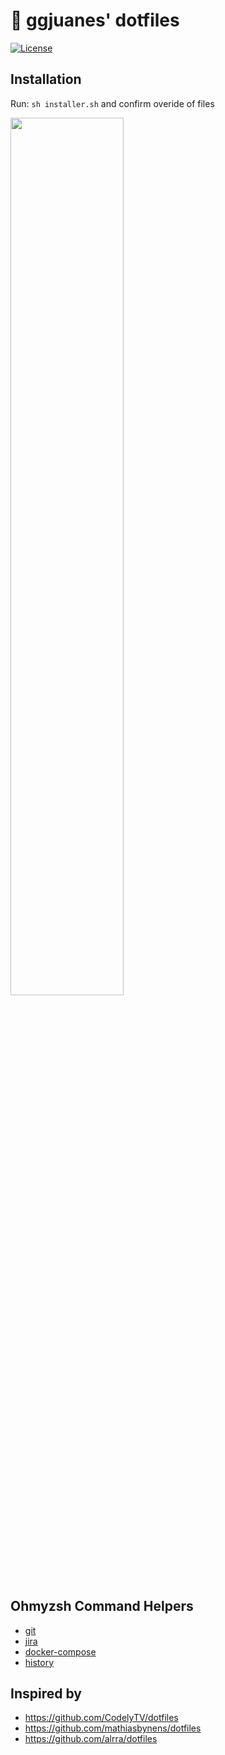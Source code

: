 # 🚀 ggjuanes' dotfiles

[![License](https://img.shields.io/github/license/ggjuanes/dotfiles)](LICENSE)

## Installation

Run: `sh installer.sh` and confirm overide of files

<img src="https://user-images.githubusercontent.com/6409572/101478433-fb3a4900-3950-11eb-97e4-2e29744e5140.gif" width="60%">

## Ohmyzsh Command Helpers
- [git](https://github.com/ohmyzsh/ohmyzsh/tree/master/plugins/git)
- [jira](https://github.com/ohmyzsh/ohmyzsh/tree/master/plugins/jira)
- [docker-compose](https://github.com/ohmyzsh/ohmyzsh/tree/master/plugins/docker-compose)
- [history](https://github.com/ohmyzsh/ohmyzsh/tree/master/plugins/history)

## Inspired by
- https://github.com/CodelyTV/dotfiles
- https://github.com/mathiasbynens/dotfiles
- https://github.com/alrra/dotfiles
